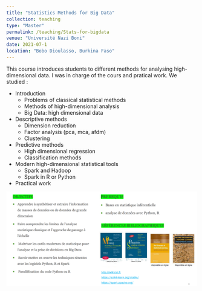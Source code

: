 ```yaml
---
title: "Statistics Methods for Big Data"
collection: teaching
type: "Master"
permalink: /teaching/Stats-for-bigdata
venue: "Université Nazi Boni"
date: 2021-07-1
location: "Bobo Dioulasso, Burkina Faso"
---
```


This course introduces students to different methods for analysing high-dimensional data. I was in charge of the cours and pratical work.
We studied :
* Introduction 
    * Problems of classical statistical methods
    * Methods of high-dimensional analysis
    * Big Data: high dimensional data
* Descriptive methods 
    * Dimension reduction
    * Factor analysis (pca, mca, afdm)
    * Clustering       
* Predictive methods
    * High dimensional regression
    * Classification methods
* Modern high-dimensional statistical tools
    * Spark and Hadoop
    * Spark in R or Python
* Practical work      

![transcript](/images/statbigdata.png)
